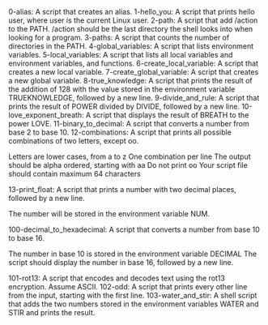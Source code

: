 0-alias: A script that creates an alias.
1-hello_you: A script that prints hello user, where user is the current Linux user.
2-path: A script that add /action to the PATH. /action should be the last directory the shell looks into when looking for a program.
3-paths: A script that counts the number of directories in the PATH.
4-global_variables: A script that lists environment variables.
5-local_variables: A script that lists all local variables and environment variables, and functions.
6-create_local_variable: A script that creates a new local variable.
7-create_global_variable: A script that creates a new global variable.
8-true_knowledge: A script that prints the result of the addition of 128 with the value stored in the environment variable TRUEKNOWLEDGE, followed by a new line.
9-divide_and_rule: A script that prints the result of POWER divided by DIVIDE, followed by a new line.
10-love_exponent_breath: A script that displays the result of BREATH to the power LOVE.
11-binary_to_decimal: A script that converts a number from base 2 to base 10.
12-combinations: A script that prints all possible combinations of two letters, except oo.

Letters are lower cases, from a to z
One combination per line
The output should be alpha ordered, starting with aa
Do not print oo
Your script file should contain maximum 64 characters

13-print_float: A script that prints a number with two decimal places, followed by a new line.

The number will be stored in the environment variable NUM.

100-decimal_to_hexadecimal: A script that converts a number from base 10 to base 16.

The number in base 10 is stored in the environment variable DECIMAL
The script should display the number in base 16, followed by a new line.

101-rot13: A script that encodes and decodes text using the rot13 encryption. Assume ASCII.
102-odd: A script that prints every other line from the input, starting with the first line.
103-water_and_stir: A shell script that adds the two numbers stored in the environment variables WATER and STIR and prints the result.
